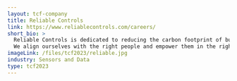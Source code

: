 ```yaml
---
layout: tcf-company
title: Reliable Controls
link: https://www.reliablecontrols.com/careers/
short_bio: >
  Reliable Controls is dedicated to reducing the carbon footprint of buildings around the world. Our team specializes in the design, development, and assembly of building automation controls and software programs.<br/><br/>
  We align ourselves with the right people and empower them in the right ways. An established company based in Victoria, BC, we nurture a strong culture of communication, trust, and collaboration. Embracing a work–life balance, promoting continuous learning, and celebrating our achievements are a few of the ways we show our enduring commitment to employees. Let’s combine our passions for building a greener future!
imageLink: /files/tcf2023/reliable.jpg
industry: Sensors and Data
type: tcf2023
---
```

